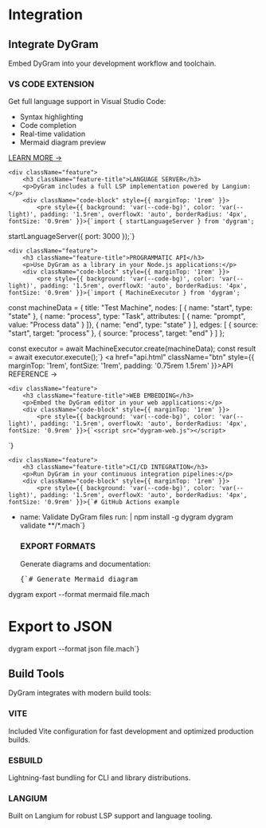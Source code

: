 # Integration


## Integrate DyGram

Embed DyGram into your development workflow and toolchain.

<div className="feature-grid">
    <div className="feature">
        <h3 className="feature-title">VS CODE EXTENSION</h3>
        <p>Get full language support in Visual Studio Code:</p>
        <ul style={{ marginTop: '1rem', lineHeight: 1.8 }}>
            <li>Syntax highlighting</li>
            <li>Code completion</li>
            <li>Real-time validation</li>
            <li>Mermaid diagram preview</li>
        </ul>
        <a href="vscode-extension.html" className="btn" style={{ marginTop: '1rem', fontSize: '1rem', padding: '0.75rem 1.5rem' }}>LEARN MORE →</a>
    </div>

    <div className="feature">
        <h3 className="feature-title">LANGUAGE SERVER</h3>
        <p>DyGram includes a full LSP implementation powered by Langium:</p>
        <div className="code-block" style={{ marginTop: '1rem' }}>
            <pre style={{ background: 'var(--code-bg)', color: 'var(--light)', padding: '1.5rem', overflowX: 'auto', borderRadius: '4px', fontSize: '0.9rem' }}>{`import { startLanguageServer } from 'dygram';

startLanguageServer({
  port: 3000
});`}</pre>
        </div>
    </div>

    <div className="feature">
        <h3 className="feature-title">PROGRAMMATIC API</h3>
        <p>Use DyGram as a library in your Node.js applications:</p>
        <div className="code-block" style={{ marginTop: '1rem' }}>
            <pre style={{ background: 'var(--code-bg)', color: 'var(--light)', padding: '1.5rem', overflowX: 'auto', borderRadius: '4px', fontSize: '0.9rem' }}>{`import { MachineExecutor } from 'dygram';

const machineData = {
  title: "Test Machine",
  nodes: [
    { name: "start", type: "state" },
    { name: "process", type: "Task", attributes: [
      { name: "prompt", value: "Process data" }
    ]},
    { name: "end", type: "state" }
  ],
  edges: [
    { source: "start", target: "process" },
    { source: "process", target: "end" }
  ]
};

const executor = await MachineExecutor.create(machineData);
const result = await executor.execute();`}</pre>
        </div>
        <a href="api.html" className="btn" style={{ marginTop: '1rem', fontSize: '1rem', padding: '0.75rem 1.5rem' }}>API REFERENCE →</a>
    </div>

    <div className="feature">
        <h3 className="feature-title">WEB EMBEDDING</h3>
        <p>Embed the DyGram editor in your web applications:</p>
        <div className="code-block" style={{ marginTop: '1rem' }}>
            <pre style={{ background: 'var(--code-bg)', color: 'var(--light)', padding: '1.5rem', overflowX: 'auto', borderRadius: '4px', fontSize: '0.9rem' }}>{`<script src="dygram-web.js"></script>
<div id="editor"></div>
<script>
  DyGram.createEditor({
    container: '#editor',
    value: 'machine "Hello"'
  });
</script>`}</pre>
        </div>
    </div>

    <div className="feature">
        <h3 className="feature-title">CI/CD INTEGRATION</h3>
        <p>Run DyGram in your continuous integration pipelines:</p>
        <div className="code-block" style={{ marginTop: '1rem' }}>
            <pre style={{ background: 'var(--code-bg)', color: 'var(--light)', padding: '1.5rem', overflowX: 'auto', borderRadius: '4px', fontSize: '0.9rem' }}>{`# GitHub Actions example
- name: Validate DyGram files
  run: |
    npm install -g dygram
    dygram validate **/*.mach`}</pre>
        </div>
    </div>

    <div className="feature">
        <h3 className="feature-title">EXPORT FORMATS</h3>
        <p>Generate diagrams and documentation:</p>
        <div className="code-block" style={{ marginTop: '1rem' }}>
            <pre style={{ background: 'var(--code-bg)', color: 'var(--light)', padding: '1.5rem', overflowX: 'auto', borderRadius: '4px', fontSize: '0.9rem' }}>{`# Generate Mermaid diagram
dygram export --format mermaid file.mach

# Export to JSON
dygram export --format json file.mach`}</pre>
        </div>
    </div>
</div>

<div style={{ marginTop: '4rem' }}>
    <h2 className="section-title" style={{ fontSize: '2rem' }}>Build Tools</h2>
    <p style={{ fontSize: '1.2rem', marginBottom: '2rem' }}>
        DyGram integrates with modern build tools:
    </p>
    <div className="feature-grid">
        <div className="feature">
            <h3 className="feature-title">VITE</h3>
            <p>Included Vite configuration for fast development and optimized production builds.</p>
        </div>
        <div className="feature">
            <h3 className="feature-title">ESBUILD</h3>
            <p>Lightning-fast bundling for CLI and library distributions.</p>
        </div>
        <div className="feature">
            <h3 className="feature-title">LANGIUM</h3>
            <p>Built on Langium for robust LSP support and language tooling.</p>
        </div>
    </div>
</div>

